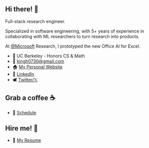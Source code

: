 <!-- Should be consistent with index.md -->

## Hi there! 👋

Full-stack research engineer.

Specialized in software engineering, with 5+ years of experience in collaborating with ML researchers to turn research into products.

At [@Microsoft](https://github.com/microsoft/ "Microsoft") Research, I prototyped the new Office AI for Excel.

- 🌱 UC Berkeley - Honors CS & Math
- 📧 <kingh0730@gmail.com>
- 🏠 [My Personal Website](https://kinghan.info/ "Shangdian (King) Han")
- 👔 [LinkedIn](https://www.linkedin.com/in/kingh0730/ "Shangdian (King) Han")
- 🕊️ [Twitter/𝕏](https://twitter.com/kingh0730/ "kingh0730")

## Grab a coffee ☕

- 📅 [Schedule](https://calendly.com/kinghan "Calendly")

## Hire me! 🫰

- 📃 [My Resume](resume/resume.pdf "Resume")
